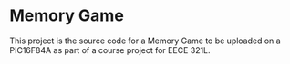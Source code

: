 # Memory Game

This project is the source code for a Memory Game to be uploaded on a PIC16F84A as part of a course project for EECE 321L.
